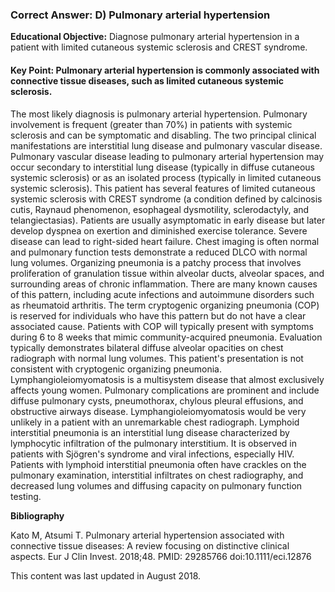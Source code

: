 
### Correct Answer: D) Pulmonary arterial hypertension 

**Educational Objective:** Diagnose pulmonary arterial hypertension in a patient with limited cutaneous systemic sclerosis and CREST syndrome.

#### **Key Point:** Pulmonary arterial hypertension is commonly associated with connective tissue diseases, such as limited cutaneous systemic sclerosis.

The most likely diagnosis is pulmonary arterial hypertension. Pulmonary involvement is frequent (greater than 70%) in patients with systemic sclerosis and can be symptomatic and disabling. The two principal clinical manifestations are interstitial lung disease and pulmonary vascular disease. Pulmonary vascular disease leading to pulmonary arterial hypertension may occur secondary to interstitial lung disease (typically in diffuse cutaneous systemic sclerosis) or as an isolated process (typically in limited cutaneous systemic sclerosis). This patient has several features of limited cutaneous systemic sclerosis with CREST syndrome (a condition defined by calcinosis cutis, Raynaud phenomenon, esophageal dysmotility, sclerodactyly, and telangiectasias). Patients are usually asymptomatic in early disease but later develop dyspnea on exertion and diminished exercise tolerance. Severe disease can lead to right-sided heart failure. Chest imaging is often normal and pulmonary function tests demonstrate a reduced DLCO with normal lung volumes.
Organizing pneumonia is a patchy process that involves proliferation of granulation tissue within alveolar ducts, alveolar spaces, and surrounding areas of chronic inflammation. There are many known causes of this pattern, including acute infections and autoimmune disorders such as rheumatoid arthritis. The term cryptogenic organizing pneumonia (COP) is reserved for individuals who have this pattern but do not have a clear associated cause. Patients with COP will typically present with symptoms during 6 to 8 weeks that mimic community-acquired pneumonia. Evaluation typically demonstrates bilateral diffuse alveolar opacities on chest radiograph with normal lung volumes. This patient's presentation is not consistent with cryptogenic organizing pneumonia.
Lymphangioleiomyomatosis is a multisystem disease that almost exclusively affects young women. Pulmonary complications are prominent and include diffuse pulmonary cysts, pneumothorax, chylous pleural effusions, and obstructive airways disease. Lymphangioleiomyomatosis would be very unlikely in a patient with an unremarkable chest radiograph.
Lymphoid interstitial pneumonia is an interstitial lung disease characterized by lymphocytic infiltration of the pulmonary interstitium. It is observed in patients with Sjögren's syndrome and viral infections, especially HIV. Patients with lymphoid interstitial pneumonia often have crackles on the pulmonary examination, interstitial infiltrates on chest radiography, and decreased lung volumes and diffusing capacity on pulmonary function testing.

**Bibliography**

Kato M, Atsumi T. Pulmonary arterial hypertension associated with connective tissue diseases: A review focusing on distinctive clinical aspects. Eur J Clin Invest. 2018;48. PMID: 29285766 doi:10.1111/eci.12876

This content was last updated in August 2018.